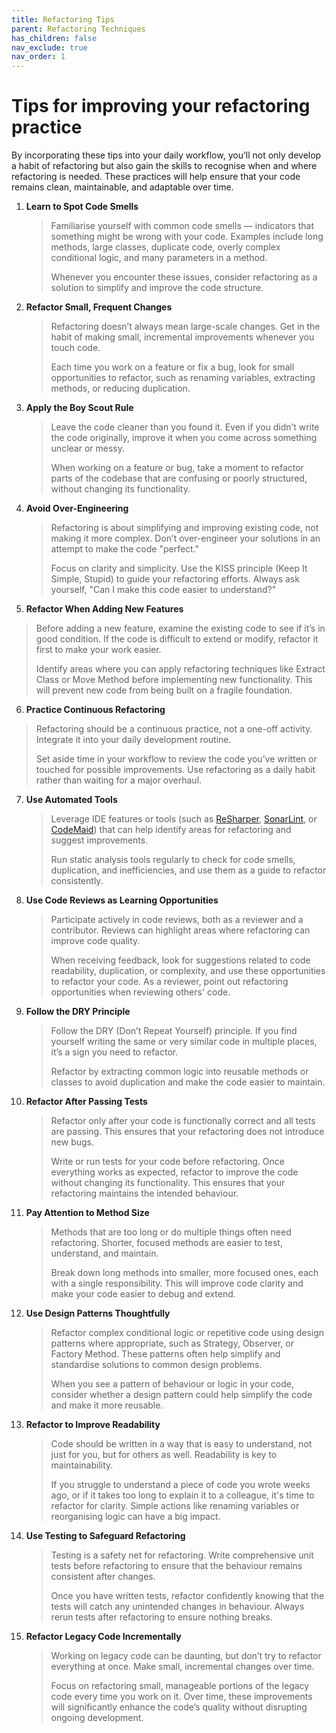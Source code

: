 ```yaml
---
title: Refactoring Tips
parent: Refactoring Techniques
has_children: false
nav_exclude: true
nav_order: 1
---
```


# Tips for improving your refactoring practice

By incorporating these tips into your daily workflow, you’ll not only develop a habit of 
refactoring but also gain the skills to recognise when and where refactoring is needed. 
These practices will help ensure that your code remains clean, maintainable, and adaptable 
over time.

1. **Learn to Spot Code Smells**

    > Familiarise yourself with common code smells — indicators that something might be wrong 
    > with your code. Examples include long methods, large classes, duplicate code, overly 
    > complex conditional logic, and many parameters in a method.
    > 
    > Whenever you encounter these issues, consider refactoring as a solution to simplify and 
    > improve the code structure.

2. **Refactor Small, Frequent Changes**

    > Refactoring doesn’t always mean large-scale changes. Get in the habit of making small, 
    > incremental improvements whenever you touch code.
    > 
    > Each time you work on a feature or fix a bug, look for small opportunities to refactor, 
    > such as renaming variables, extracting methods, or reducing duplication.

3. **Apply the Boy Scout Rule**

    > Leave the code cleaner than you found it. Even if you didn’t write the code originally, 
    > improve it when you come across something unclear or messy.
    > 
    > When working on a feature or bug, take a moment to refactor parts of the codebase that 
    > are confusing or poorly structured, without changing its functionality.

4. **Avoid Over-Engineering**

    > Refactoring is about simplifying and improving existing code, not making it more complex. 
    > Don’t over-engineer your solutions in an attempt to make the code "perfect."
    > 
    > Focus on clarity and simplicity. Use the KISS principle (Keep It Simple, Stupid) to guide 
    > your refactoring efforts. Always ask yourself, "Can I make this code easier to understand?"

5. **Refactor When Adding New Features**

> Before adding a new feature, examine the existing code to see if it’s in good condition. 
> If the code is difficult to extend or modify, refactor it first to make your work easier.
> 
> Identify areas where you can apply refactoring techniques like Extract Class or Move Method 
> before implementing new functionality. This will prevent new code from being built on a 
> fragile foundation.

6. **Practice Continuous Refactoring**

> Refactoring should be a continuous practice, not a one-off activity. Integrate it into your 
> daily development routine.
> 
> Set aside time in your workflow to review the code you’ve written or touched for possible 
> improvements. Use refactoring as a daily habit rather than waiting for a major overhaul.

7. **Use Automated Tools**

    > Leverage IDE features or tools (such as [ReSharper](https://www.jetbrains.com/resharper/), 
    > [SonarLint](https://www.sonarsource.com/products/sonarlint/), or 
    > [CodeMaid](https://marketplace.visualstudio.com/items?itemName=SteveCadwallader.CodeMaid)) 
    > that can help identify areas for refactoring and suggest improvements.
    > 
    > Run static analysis tools regularly to check for code smells, duplication, and 
    > inefficiencies, and use them as a guide to refactor consistently.

8. **Use Code Reviews as Learning Opportunities**

    > Participate actively in code reviews, both as a reviewer and a contributor. Reviews can 
    > highlight areas where refactoring can improve code quality.
    > 
    > When receiving feedback, look for suggestions related to code readability, duplication, or 
    > complexity, and use these opportunities to refactor your code. As a reviewer, point out 
    > refactoring opportunities when reviewing others' code.

9. **Follow the DRY Principle**

    > Follow the DRY (Don’t Repeat Yourself) principle. If you find yourself writing the same 
    > or very similar code in multiple places, it’s a sign you need to refactor.
    > 
    > Refactor by extracting common logic into reusable methods or classes to avoid duplication 
    > and make the code easier to maintain.

10. **Refactor After Passing Tests**

    > Refactor only after your code is functionally correct and all tests are passing. This 
    > ensures that your refactoring does not introduce new bugs.
    > 
    > Write or run tests for your code before refactoring. Once everything works as expected, 
    > refactor to improve the code without changing its functionality. This ensures that your 
    > refactoring maintains the intended behaviour.

11. **Pay Attention to Method Size**

    > Methods that are too long or do multiple things often need refactoring. Shorter, focused 
    > methods are easier to test, understand, and maintain.
    > 
    > Break down long methods into smaller, more focused ones, each with a single responsibility. 
    > This will improve code clarity and make your code easier to debug and extend.

12. **Use Design Patterns Thoughtfully**

    > Refactor complex conditional logic or repetitive code using design patterns where 
    > appropriate, such as Strategy, Observer, or Factory Method. These patterns often help 
    > simplify and standardise solutions to common design problems.
    > 
    > When you see a pattern of behaviour or logic in your code, consider whether a design pattern 
    > could help simplify the code and make it more reusable.

13. **Refactor to Improve Readability**

    > Code should be written in a way that is easy to understand, not just for you, but for 
    > others as well. Readability is key to maintainability.
    > 
    > If you struggle to understand a piece of code you wrote weeks ago, or if it takes too long 
    > to explain it to a colleague, it's time to refactor for clarity. Simple actions like 
    > renaming variables or reorganising logic can have a big impact.

14. **Use Testing to Safeguard Refactoring**

    > Testing is a safety net for refactoring. Write comprehensive unit tests before refactoring 
    > to ensure that the behaviour remains consistent after changes.
    > 
    > Once you have written tests, refactor confidently knowing that the tests will catch any 
    > unintended changes in behaviour. Always rerun tests after refactoring to ensure nothing breaks.

15. **Refactor Legacy Code Incrementally**

    > Working on legacy code can be daunting, but don’t try to refactor everything at once. 
    > Make small, incremental changes over time.
    > 
    > Focus on refactoring small, manageable portions of the legacy code every time you work on it. 
    > Over time, these improvements will significantly enhance the code’s quality without 
    > disrupting ongoing development.

